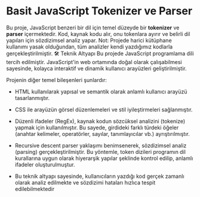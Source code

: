 # Basit JavaScript Tokenizer ve Parser
Bu proje, JavaScript benzeri bir dil için temel düzeyde bir **tokenizer** ve **parser** içermektedir.
Kod, kaynak kodu alır, onu tokenlara ayırır ve belirli dil yapıları için sözdizimsel analiz yapar.
Not: Projede harici kütüphane kullanımı yasak olduğundan, tüm analizler kendi yazdığımız kodlarla gerçekleştirilmiştir.
🛠️ Teknik Altyapı
Bu projede JavaScript programlama dili tercih edilmiştir. JavaScript'in web ortamında doğal olarak çalışabilmesi sayesinde, kolayca interaktif ve dinamik kullanıcı arayüzleri geliştirilmiştir.

Projenin diğer temel bileşenleri şunlardır:

- HTML kullanılarak yapısal ve semantik olarak anlamlı kullanıcı arayüzü tasarlanmıştır.

- CSS ile arayüzün görsel düzenlemeleri ve stil iyileştirmeleri sağlanmıştır.

- Düzenli ifadeler (RegEx), kaynak kodun sözcüksel analizini (tokenize) yapmak için kullanılmıştır. Bu sayede, girdideki farklı türdeki öğeler (anahtar kelimeler, operatörler, sayılar, tanımlayıcılar vb.) ayrıştırılmıştır.

- Recursive descent parser yaklaşımı benimsenerek, sözdizimsel analiz (parsing) gerçekleştirilmiştir. Bu yöntemle, token dizileri programın dil kurallarına uygun olarak hiyerarşik yapılar şeklinde kontrol edilip, anlamlı ifadeler oluşturulmuştur.

- Bu teknik altyapı sayesinde, kullanıcıların yazdığı kod gerçek zamanlı olarak analiz edilmekte ve sözdizimi hataları hızlıca tespit edilebilmektedir
